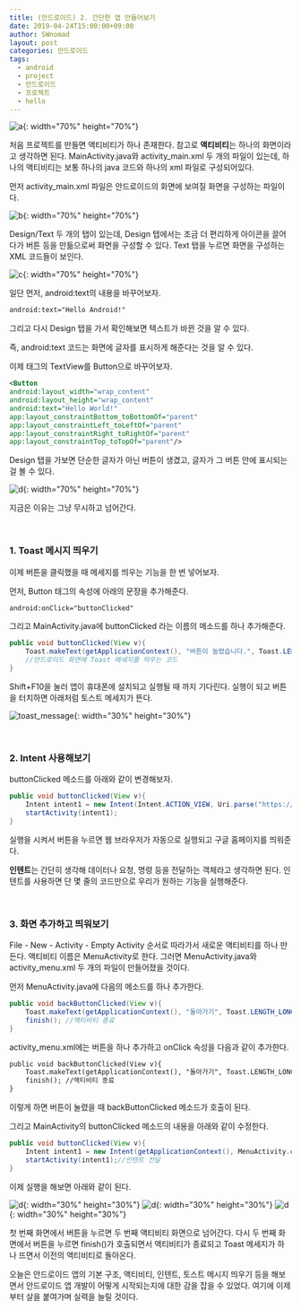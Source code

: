 ```yaml
---
title: (안드로이드) 2. 간단한 앱 만들어보기
date: 2019-04-24T15:00:00+09:00
author: SWnomad
layout: post
categories: 안드로이드
tags:
  - android
  - project
  - 안드로이드
  - 프로젝트
  - hello
---
```


![a](/images/android/2/a.png){: width="70%" height="70%"}

처음 프로젝트를 만들면 액티비티가 하나 존재한다. 참고로 **액티비티**는 하나의 화면이라고 생각하면 된다. MainActivity.java와 activity_main.xml 두 개의 파일이 있는데, 하나의 액티비티는 보통 하나의 java 코드와 하나의 xml 파일로 구성되어있다.

먼저 activity_main.xml 파일은 안드로이드의 화면에 보여질 화면을 구성하는 파일이다.

![b](/images/android/2/b.png){: width="70%" height="70%"}

Design/Text 두 개의 탭이 있는데, Design 탭에서는 조금 더 편리하게 아이콘을 끌어다가 버튼 등을 만듦으로써 화면을 구성할 수 있다. Text 탭을 누르면 화면을 구성하는 XML 코드들이 보인다.

![c](/images/android/2/c.png){: width="70%" height="70%"}

일단 먼저, android:text의 내용을 바꾸어보자.

~~~ xml
android:text="Hello Android!"
~~~

그리고 다시 Design 탭을 가서 확인해보면 텍스트가 바뀐 것을 알 수 있다.

즉, android:text 코드는 화면에 글자를 표시하게 해준다는 것을 알 수 있다.

이제 <TextView> 태그의 TextView를 Button으로 바꾸어보자.

~~~ xml
<Button
android:layout_width="wrap_content"
android:layout_height="wrap_content"
android:text="Hello World!"
app:layout_constraintBottom_toBottomOf="parent"
app:layout_constraintLeft_toLeftOf="parent"
app:layout_constraintRight_toRightOf="parent"
app:layout_constraintTop_toTopOf="parent"/>
~~~

Design 탭을 가보면 단순한 글자가 아닌 버튼이 생겼고, 글자가 그 버튼 안에 표시되는 걸 볼 수 있다.

![d](/images/android/2/d.png){: width="70%" height="70%"}

지금은 이유는 그냥 무시하고 넘어간다.

&nbsp;
### 1. Toast 메시지 띄우기

이제 버튼을 클릭했을 때 메세지를 띄우는 기능을 한 번 넣어보자.

먼저, Button 태그의 속성에 아래의 문장을 추가해준다.

~~~ xml
android:onClick="buttonClicked"
~~~

그리고 MainActivity.java에 buttonClicked 라는 이름의 메소드를 하나 추가해준다.

~~~ java
public void buttonClicked(View v){
	Toast.makeText(getApplicationContext(), "버튼이 눌렸습니다.", Toast.LENGTH_LONG);
    //안드로이드 화면에 Toast 메세지를 띄우는 코드
}
~~~

Shift+F10을 눌러 앱이 휴대폰에 설치되고 실행될 때 까지 기다린다. 실행이 되고 버튼을 터치하면 아래처럼 토스트 메세지가 뜬다.

![toast_message](/images/android/2/toast_message.jpg){: width="30%" height="30%"}

&nbsp;
### 2. Intent 사용해보기

buttonClicked 메소드를 아래와 같이 변경해보자.

~~~ java
public void buttonClicked(View v){
    Intent intent1 = new Intent(Intent.ACTION_VIEW, Uri.parse("https://www.google.com"));
    startActivity(intent1);
}
~~~

실행을 시켜서 버튼을 누르면 웹 브라우저가 자동으로 실행되고 구글 홈페이지를 띄워준다.

**인텐트**는 간단히 생각해 데이터나 요청, 명령 등을 전달하는 객체라고 생각하면 된다. 인텐트를 사용하면 단 몇 줄의 코드만으로 우리가 원하는 기능을 실행해준다.

&nbsp;
### 3. 화면 추가하고 띄워보기

File - New - Activity - Empty Activity 순서로 따라가서 새로운 액티비티를 하나 만든다. 액티비티 이름은 MenuActivity로 한다.
그러면 MenuActivity.java와 activity_menu.xml 두 개의 파일이 만들어졌을 것이다.

먼저 MenuActivity.java에 다음의 메소드를 하나 추가한다.

~~~ java
public void backButtonClicked(View v){
    Toast.makeText(getApplicationContext(), "돌아가기", Toast.LENGTH_LONG).show();
    finish(); //액티비티 종료
}
~~~

activity_menu.xml에는 버튼을 하나 추가하고 onClick 속성을 다음과 같이 추가한다.

~~~ xml
public void backButtonClicked(View v){
    Toast.makeText(getApplicationContext(), "돌아가기", Toast.LENGTH_LONG).show();
    finish(); //액티비티 종료
}
~~~

이렇게 하면 버튼이 눌렸을 때 backButtonClicked 메소드가 호출이 된다.

그리고 MainActivity의 buttonClicked 메소드의 내용을 아래와 같이 수정한다.

~~~ java
public void buttonClicked(View v){
    Intent intent1 = new Intent(getApplicationContext(), MenuActivity.class);//새로 만든 액티비티를 인텐트로 만들기
    startActivity(intent1);//인텐트 전달
}
~~~

이제 실행을 해보면 아래와 같이 된다.

![d](/images/android/2/aa.jpg){: width="30%" height="30%"}
![d](/images/android/2/bb.jpg){: width="30%" height="30%"}
![d](/images/android/2/cc.jpg){: width="30%" height="30%"}

첫 번째 화면에서 버튼을 누르면 두 번째 액티비티 화면으로 넘어간다. 다시 두 번째 화면에서 버튼을 누르면 finish()가 호출되면서 액티비티가 종료되고 Toast 메세지가 하나 뜨면서 이전의 액티비티로 돌아온다.

오늘은 안드로이드 앱의 기본 구조, 액티비티, 인텐트, 토스트 메시지 띄우기 등을 해보면서 안드로이드 앱 개발이 어떻게 시작되는지에 대한 감을 잡을 수 있었다. 여기에 이제부터 살을 붙여가며 실력을 늘릴 것이다.
